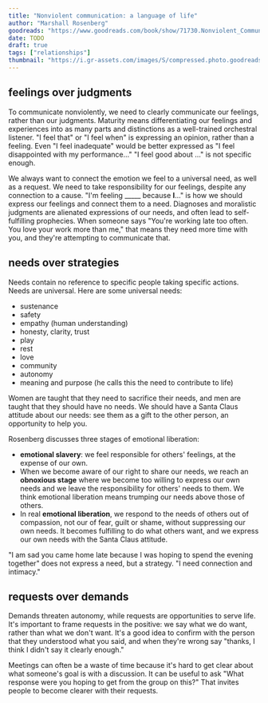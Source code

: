 ```yaml
---
title: "Nonviolent communication: a language of life"
author: "Marshall Rosenberg"
goodreads: "https://www.goodreads.com/book/show/71730.Nonviolent_Communication"
date: TODO
draft: true
tags: ["relationships"]
thumbnail: "https://i.gr-assets.com/images/S/compressed.photo.goodreads.com/books/1386925124l/71730.jpg"
---
```


## feelings over judgments

To communicate nonviolently, we need to clearly communicate our feelings, rather than our judgments. Maturity means differentiating our feelings and experiences into as many parts and distinctions as a well-trained orchestral listener. "I feel that" or "I feel when" is expressing an opinion, rather than a feeling. Even "I feel inadequate" would be better expressed as "I feel disappointed with my performance..." "I feel good about ..." is not specific enough.

We always want to connect the emotion we feel to a universal need, as well as a request. We need to take responsibility for our feelings, despite any connection to a cause. "I'm feeling _____ because **I**..." is how we should express our feelings and connect them to a need. Diagnoses and moralistic judgments are alienated expressions of our needs, and often lead to self-fulfilling prophecies. When someone says "You're working late too often. You love your work more than me," that means they need more time with you, and they're attempting to communicate that.

## needs over strategies

Needs contain no reference to specific people taking specific actions. Needs are universal. Here are some universal needs:

- sustenance
- safety
- empathy (human understanding)
- honesty, clarity, trust
- play
- rest
- love
- community
- autonomy
- meaning and purpose (he calls this the need to contribute to life)

Women are taught that they need to sacrifice their needs, and men are taught that they should have no needs. We should have a Santa Claus attitude about our needs: see them as a gift to the other person, an opportunity to help you.

Rosenberg discusses three stages of emotional liberation:

- **emotional slavery**: we feel responsible for others' feelings, at the expense of our own.
- When we become aware of our right to share our needs, we reach an **obnoxious stage** where we become too willing to express our own needs and we leave the responsibility for others' needs to them. We think emotional liberation means trumping our needs above those of others.
- In real **emotional liberation**, we respond to the needs of others out of compassion, not our of fear, guilt or shame, without suppressing our own needs. It becomes fulfilling to do what others want, and we express our own needs with the Santa Claus attitude.

"I am sad you came home late because I was hoping to spend the evening together" does not express a need, but a strategy. "I need connection and intimacy."

## requests over demands

Demands threaten autonomy, while requests are opportunities to serve life. It's important to frame requests in the positive: we say what we do want, rather than what we don't want. It's a good idea to confirm with the person that they understood what you said, and when they're wrong say "thanks, I think I didn't say it clearly enough."

Meetings can often be a waste of time because it's hard to get clear about what someone's goal is with a discussion. It can be useful to ask "What response were you hoping to get from the group on this?" That invites people to become clearer with their requests.
